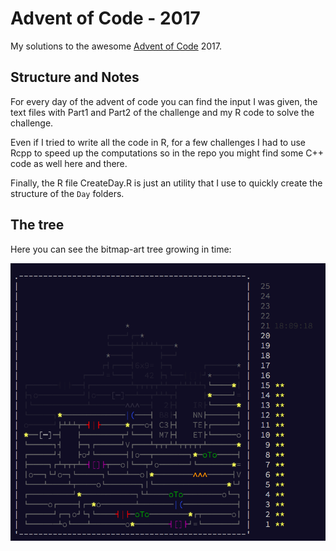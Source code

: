 # Advent of Code - 2017

My solutions to the awesome [Advent of Code](adventofcode.com/2017) 2017. 

## Structure and Notes

For every day of the advent of code you can find the input I was given, the text files with Part1 and Part2 of the challenge and my R code to solve the challenge.

Even if I tried to write all the code in R, for a few challenges I had to use Rcpp to speed up the computations so in the repo you might find some C++ code as well here and there.

Finally, the R file CreateDay.R is just an utility that I use to quickly create the structure of the `Day` folders.

## The tree

Here you can see the bitmap-art tree growing in time:

![](https://github.com/RossiLorenzo/advent_code_2017/blob/master/tree.png)

